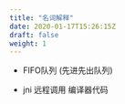 ```yaml
---
title: "名词解释"
date: 2020-01-17T15:26:15Z
draft: false
weight: 1
---
```




+ FIFO队列 (先进先出队列)

+ jni 远程调用 编译器代码

